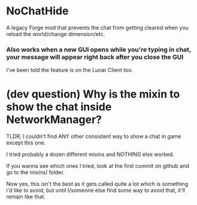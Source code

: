 # NoChatHide
A legacy Forge mod that prevents the chat from getting cleared when you reload the world/change dimension/etc.

### Also works when a new GUI opens while you're typing in chat, your message will appear right back after you close the GUI

I've been told the feature is on the Lunar Client too.

# (dev question) Why is the mixin to show the chat inside NetworkManager?
TLDR; I couldn't find ANY other consistent way to show a chat in game except this one.

I tried probably a dozen different mixins and NOTHING else worked.

If you wanna see which ones I tried, look at the first commit on github and go to the mixins/ folder.

Now yes, this isn't the best as it gets called quite a lot which is something i'd like to avoid, but until I/someone else find some way to avoid that, it'll remain like that.
